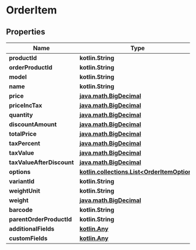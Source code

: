 
# OrderItem

## Properties
| Name | Type | Description | Notes |
| ------------ | ------------- | ------------- | ------------- |
| **productId** | **kotlin.String** |  |  [optional] |
| **orderProductId** | **kotlin.String** |  |  [optional] |
| **model** | **kotlin.String** |  |  [optional] |
| **name** | **kotlin.String** |  |  [optional] |
| **price** | [**java.math.BigDecimal**](java.math.BigDecimal.md) |  |  [optional] |
| **priceIncTax** | [**java.math.BigDecimal**](java.math.BigDecimal.md) |  |  [optional] |
| **quantity** | [**java.math.BigDecimal**](java.math.BigDecimal.md) |  |  [optional] |
| **discountAmount** | [**java.math.BigDecimal**](java.math.BigDecimal.md) |  |  [optional] |
| **totalPrice** | [**java.math.BigDecimal**](java.math.BigDecimal.md) |  |  [optional] |
| **taxPercent** | [**java.math.BigDecimal**](java.math.BigDecimal.md) |  |  [optional] |
| **taxValue** | [**java.math.BigDecimal**](java.math.BigDecimal.md) |  |  [optional] |
| **taxValueAfterDiscount** | [**java.math.BigDecimal**](java.math.BigDecimal.md) |  |  [optional] |
| **options** | [**kotlin.collections.List&lt;OrderItemOption&gt;**](OrderItemOption.md) |  |  [optional] |
| **variantId** | **kotlin.String** |  |  [optional] |
| **weightUnit** | **kotlin.String** |  |  [optional] |
| **weight** | [**java.math.BigDecimal**](java.math.BigDecimal.md) |  |  [optional] |
| **barcode** | **kotlin.String** |  |  [optional] |
| **parentOrderProductId** | **kotlin.String** |  |  [optional] |
| **additionalFields** | [**kotlin.Any**](.md) |  |  [optional] |
| **customFields** | [**kotlin.Any**](.md) |  |  [optional] |



